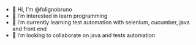 - 👋 Hi, I’m @folignobruno
- 👀 I’m interested in learn programming
- 🌱 I’m currently learning test automation with selenium, cucumber, java and front end
- 💞️ I’m looking to collaborate on java and tests automation

<!---
folignobruno/folignobruno is a ✨ special ✨ repository because its `README.md` (this file) appears on your GitHub profile.
You can click the Preview link to take a look at your changes.
--->
